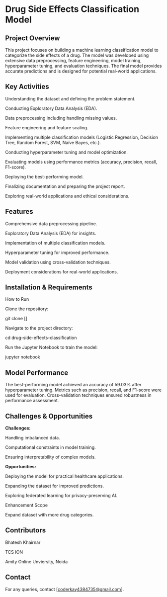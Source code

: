 # Drug Side Effects Classification Model

## Project Overview

This project focuses on building a machine learning classification model to categorize the side effects of a drug. The model was developed using extensive data preprocessing, feature engineering, model training, hyperparameter tuning, and evaluation techniques. The final model provides accurate predictions and is designed for potential real-world applications.

## Key Activities

Understanding the dataset and defining the problem statement.

Conducting Exploratory Data Analysis (EDA).

Data preprocessing including handling missing values.

Feature engineering and feature scaling.

Implementing multiple classification models (Logistic Regression, Decision Tree, Random Forest, SVM, Naïve Bayes, etc.).

Conducting hyperparameter tuning and model optimization.

Evaluating models using performance metrics (accuracy, precision, recall, F1-score).

Deploying the best-performing model.

Finalizing documentation and preparing the project report.

Exploring real-world applications and ethical considerations.

## Features

Comprehensive data preprocessing pipeline.

Exploratory Data Analysis (EDA) for insights.

Implementation of multiple classification models.

Hyperparameter tuning for improved performance.

Model validation using cross-validation techniques.

Deployment considerations for real-world applications.

## Installation & Requirements

How to Run

Clone the repository:

git clone []

Navigate to the project directory:

cd drug-side-effects-classification

Run the Jupyter Notebook to train the model:

jupyter notebook

## Model Performance

The best-performing model achieved an accuracy of 59.03% after hyperparameter tuning. Metrics such as precision, recall, and F1-score were used for evaluation. Cross-validation techniques ensured robustness in performance assessment.

## Challenges & Opportunities

**Challenges:**

Handling imbalanced data.

Computational constraints in model training.

Ensuring interpretability of complex models.

**Opportunities:**

Deploying the model for practical healthcare applications.

Expanding the dataset for improved predictions.

Exploring federated learning for privacy-preserving AI.

Enhancement Scope

Expand dataset with more drug categories.

## Contributors

Bhatesh Khairnar

TCS ION

Amity Online Unviersity, Noida

## Contact

For any queries, contact [coderkay4384735@gmail.com].
